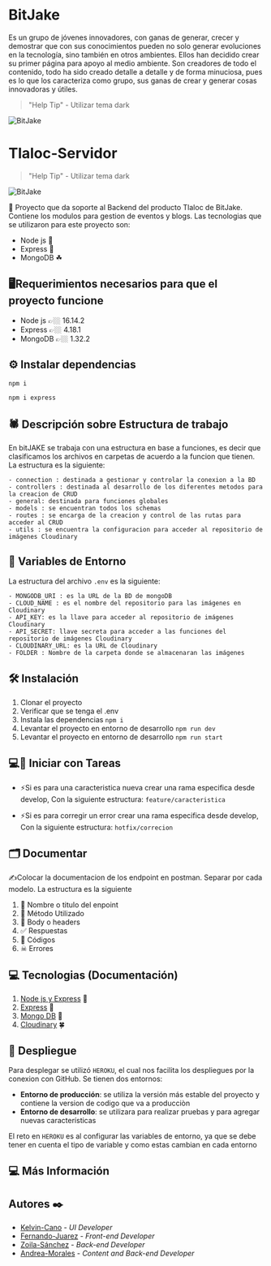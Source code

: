 # BitJake
Es un grupo de jóvenes innovadores, con ganas de generar, crecer y demostrar que con sus conocimientos  pueden no solo generar evoluciones en la tecnología, sino también en otros ambientes. 
Ellos han decidido crear su primer página para apoyo al medio ambiente. Son creadores de todo el contenido, todo ha sido creado detalle a detalle y de forma minuciosa, pues es lo que los caracteriza como grupo, sus ganas de crear y generar cosas innovadoras y útiles.
> "Help Tip" - Utilizar tema dark 

![BitJake](https://res.cloudinary.com/dzdoi1gfv/image/upload/v1656276043/LogoBJDarkMode_z7f5fs.png)

# Tlaloc-Servidor
> "Help Tip" - Utilizar tema dark 

![BitJake](https://res.cloudinary.com/dzdoi1gfv/image/upload/v1656224813/TlalocLogo_kvw9dg.png)

🌳​ Proyecto que da soporte al Backend del producto Tlaloc de BitJake. Contiene los modulos para gestion de eventos y blogs. Las tecnologias que se utilizaron para este proyecto son:

- Node js 🍄
- Express  🌼
- MongoDB ​☘

## ​🖥️​ Requerimientos necesarios para que el proyecto funcione
- Node js 👉🏼​ 16.14.2 
- Express 👉🏼​ 4.18.1
- MongoDB 👉🏼​ 1.32.2

## ⚙ Instalar dependencias 
```bash
npm i
```

```bash
npm i express
```
## ​🕷️​​ Descripción sobre Estructura de trabajo
En bitJAKE se trabaja con una estructura en base a funciones, es decir que clasificamos los archivos en carpetas de acuerdo a la funcion que tienen. La estructura es la siguiente:

```
- connection : destinada a gestionar y controlar la conexion a la BD
- controllers : destinada al desarrollo de los diferentes metodos para la creacion de CRUD
- general: destinada para funciones globales
- models : se encuentran todos los schemas
- routes : se encarga de la creacion y control de las rutas para acceder al CRUD
- utils : se encuentra la configuracion para acceder al repositorio de imágenes Cloudinary
```


## ​🦜​ Variables de Entorno
La estructura del archivo `.env` es la siguiente:

```
- MONGODB_URI : es la URL de la BD de mongoDB
- CLOUD_NAME : es el nombre del repositorio para las imágenes en Cloudinary
- API_KEY: es la llave para acceder al repositorio de imágenes Cloudinary
- API_SECRET: llave secreta para acceder a las funciones del repositorio de imágenes Cloudinary
- CLOUDINARY_URL: es la URL de Cloudinary
- FOLDER : Nombre de la carpeta donde se almacenaran las imágenes
```

## 🛠 Instalación

1. Clonar el proyecto
2. Verificar que se tenga el .env
3. Instala las dependencias
   `npm i`
4. Levantar el proyecto en entorno de desarrollo
   `npm run dev`
5. Levantar el proyecto en entorno de desarrollo
   `npm run start`

## 💻​🔨​ Iniciar con Tareas
- ⚡Si es para una caracteristica nueva crear una rama especifica desde develop, Con la siguiente estructura:
    `feature/caracteristica `

- ⚡Si es para corregir un error crear una rama especifica desde develop, Con la siguiente estructura:
    `hotfix/correcion `

## 🗂 Documentar
✍Colocar la documentacion de los endpoint en postman. Separar por cada modelo. La estructura es la siguiente
 
1.   🌿​ Nombre o titulo del enpoint 
2.   🐢​ Método Utilizado
3.   ​🌴​ Body o headers
4.   ✅ Respuestas
5.   🤙 Códigos
6.   ☠ Errores

## 💻​ Tecnologias (Documentación)
1.  [Node js y Express](https://nodejs.org/en/docs/) 🌹​
2.  [Express](https://developer.mozilla.org/es/docs/Learn/Server-side/Express_Nodejs/Introduction) 🌳 
3.  [Mongo DB](https://www.mongodb.com/docs/) 🍁
4.  [Cloudinary](https://cloudinary.com/documentation) 🍀

## ​🦚​ Despliegue
Para desplegar se utilizó  `HEROKU`, el cual nos facilita los despliegues por la conexion con GitHub. 
Se tienen dos entornos:
- **Entorno de producción**: se utiliza la versión  más  estable del proyecto y contiene la version de codigo que va a producciòn
- **Entorno de desarrollo**: se utilizara para realizar pruebas y para agregar nuevas características

El reto en `HEROKU` es al configurar las variables de entorno, ya que se debe tener en cuenta el tipo de variable y como estas cambian en cada entorno

## 💻​ Más Información

## Autores ✒️
* [Kelvin-Cano](https://github.com/Allecan) - *UI Developer*
* [Fernando-Juarez](https://github.com/Rafterminador) - *Front-end Developer* 
* [Zoila-Sánchez](https://github.com/ZoilaSanchez) - *Back-end Developer*
* [Andrea-Morales](https://github.com/AGMH16) - *Content and Back-end Developer*